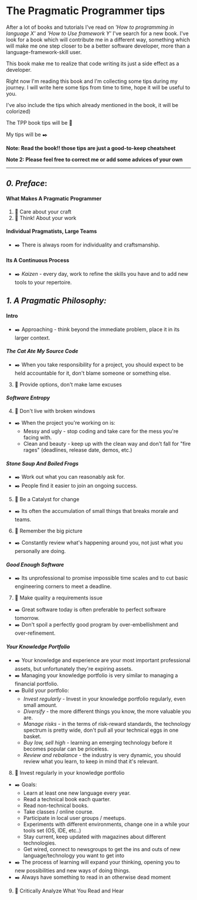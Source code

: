 # The Pragmatic Programmer tips
After a lot of books and tutorials I've read on *'How to programming in language X'* and *'How to Use framework Y'* I've search for a new book.
I've look for a book which will contribute me in a different way, something which will make me one step closer to be a better software developer, more than a language-framework-skill user.

This book make me to realize that code writing its just a side effect as a developer.

Right now I'm reading this book and I'm collecting some tips during my journey.
I will write here some tips from time to time, hope it will be useful to you.

I've also include the tips which already mentioned in the book, it will be colorized)

The TPP book tips will be :book:

My tips will be :black_nib:

**Note: Read the book!! those tips are just a good-to-keep cheatsheet**

**Note 2: Please feel free to correct me or add some advices of your own**

---

## *0. Preface*:
#### **What Makes A Pragmatic Programmer**
1. :book: Care about your craft
2. :book: Think! About your work
#### **Individual Pragmatists, Large Teams**
- :black_nib: There is always room for individuality and craftsmanship.
#### **Its A Continuous Process**
- :black_nib: *Kaizen* - every day, work to refine the skills you have and to add new tools to your repertoire.

## *1. A Pragmatic Philosophy:*
#### **Intro**
- :black_nib: Approaching - think beyond the immediate problem, place it in its larger context.
#### *The Cat Ate My Source Code*
- :black_nib: When you take responsibility for a project, you should expect to be held accountable for it, don't blame someone or something else.
3. :book: Provide options, don't make lame excuses
#### *Software Entropy*
4. :book: Don't live with broken windows
- :black_nib: When the project you're working on is:
    - Messy and ugly - stop coding and take care for the mess you're facing with.
    - Clean and beauty - keep up with the clean way and don't fall for "fire rages" (deadlines, release date, demos, etc.)
#### *Stone Soup And Boiled Frogs*
- :black_nib: Work out what you can reasonably ask for.
- :black_nib: People find it easier to join an ongoing success.
5. :book: Be a Catalyst for change
- :black_nib: Its often the accumulation of small things that breaks morale and teams.
6. :book: Remember the big picture
- :black_nib: Constantly review what's happening around you, not just what you personally are doing.
#### *Good Enough Software*
- :black_nib: Its unprofessional to promise impossible time scales and to cut basic engineering corners to meet a deadline.
7. :book: Make quality a requirements issue
- :black_nib: Great software today is often preferable to perfect software tomorrow.
- :black_nib: Don't spoil a perfectly good program by over-embellishment and over-refinement.
#### *Your Knowledge Portfolio*
- :black_nib: Your knowledge and experience are your most important professional assets, but unfortunately they're expiring assets.
- :black_nib: Managing your knowledge portfolio is very similar to managing a financial portfolio.
- :black_nib: Build your portfolio:
    - *Invest regularly* - Invest in your knowledge portfolio regularly, even small amount.
    - *Diversify* - the more different things you know, the more valuable you are.
    - *Manage risks* - in the terms of risk-reward standards, the technology spectrum is pretty wide, don't pull all your technical eggs in one basket.
    - *Buy low, sell high* - learning an emerging technology before it becomes popular can be priceless.
    - *Review and rebalance* - the industry is very dynamic, you should review what you learn, to keep in mind that it's relevant.
8. :book: Invest regularly in your knowledge portfolio
- :black_nib: Goals:
    - Learn at least one new language every year.
    - Read a technical book each quarter.
    - Read non-technical books.
    - Take classes / online course.
    - Participate in local user groups / meetups.
    - Experiments with different environments, change one in a while your tools set (OS, IDE, etc..)
    - Stay current, keep updated with magazines about different technologies.
    - Get wired, connect to newsgroups to get the ins and outs of new language/technology you want to get into
- :black_nib: The process of learning will expand your thinking, opening you to new possibilities and new ways of doing things.
- :black_nib: Always have something to read in an otherwise dead moment
9. :book: Critically Analyze What You Read and Hear
